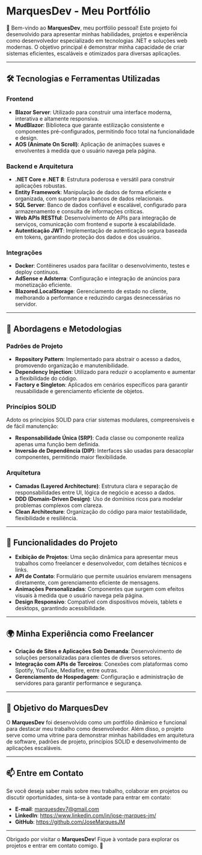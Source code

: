 # MarquesDev - Meu Portfólio

👋 Bem-vindo ao **MarquesDev**, meu portfólio pessoal! Este projeto foi desenvolvido para apresentar minhas habilidades, projetos e experiência como desenvolvedor especializado em tecnologias .NET e soluções web modernas. O objetivo principal é demonstrar minha capacidade de criar sistemas eficientes, escaláveis e otimizados para diversas aplicações.

---

## 🛠️ Tecnologias e Ferramentas Utilizadas

### **Frontend**
- **Blazor Server**: Utilizado para construir uma interface moderna, interativa e altamente responsiva.
- **MudBlazor**: Biblioteca que garante estilização consistente e componentes pré-configurados, permitindo foco total na funcionalidade e design.
- **AOS (Animate On Scroll)**: Aplicação de animações suaves e envolventes à medida que o usuário navega pela página.

### **Backend e Arquitetura**
- **.NET Core e .NET 8**: Estrutura poderosa e versátil para construir aplicações robustas.
- **Entity Framework**: Manipulação de dados de forma eficiente e organizada, com suporte para bancos de dados relacionais.
- **SQL Server**: Banco de dados confiável e escalável, configurado para armazenamento e consulta de informações críticas.
- **Web APIs RESTful**: Desenvolvimento de APIs para integração de serviços, comunicação com frontend e suporte à escalabilidade.
- **Autenticação JWT**: Implementação de autenticação segura baseada em tokens, garantindo proteção dos dados e dos usuários.

### **Integrações**
- **Docker**: Contêineres usados para facilitar o desenvolvimento, testes e deploy contínuos.
- **AdSense e Adsterra**: Configuração e integração de anúncios para monetização eficiente.
- **Blazored.LocalStorage**: Gerenciamento de estado no cliente, melhorando a performance e reduzindo cargas desnecessárias no servidor.

---

## 🔧 Abordagens e Metodologias

### **Padrões de Projeto**
- **Repository Pattern**: Implementado para abstrair o acesso a dados, promovendo organização e manutenibilidade.
- **Dependency Injection**: Utilizado para reduzir o acoplamento e aumentar a flexibilidade do código.
- **Factory e Singleton**: Aplicados em cenários específicos para garantir reusabilidade e gerenciamento eficiente de objetos.

### **Princípios SOLID**
Adoto os princípios SOLID para criar sistemas modulares, compreensíveis e de fácil manutenção:
- **Responsabilidade Única (SRP)**: Cada classe ou componente realiza apenas uma função bem definida.
- **Inversão de Dependência (DIP)**: Interfaces são usadas para desacoplar componentes, permitindo maior flexibilidade.

### **Arquitetura**
- **Camadas (Layered Architecture)**: Estrutura clara e separação de responsabilidades entre UI, lógica de negócio e acesso a dados.
- **DDD (Domain-Driven Design)**: Uso de domínios ricos para modelar problemas complexos com clareza.
- **Clean Architecture**: Organização do código para maior testabilidade, flexibilidade e resiliência.

---

## 🌟 Funcionalidades do Projeto
- **Exibição de Projetos**: Uma seção dinâmica para apresentar meus trabalhos como freelancer e desenvolvedor, com detalhes técnicos e links.
- **API de Contato**: Formulário que permite usuários enviarem mensagens diretamente, com gerenciamento eficiente de mensagens.
- **Animações Personalizadas**: Componentes que surgem com efeitos visuais à medida que o usuário navega pela página.
- **Design Responsivo**: Compatível com dispositivos móveis, tablets e desktops, garantindo acessibilidade.

---

## 🌍 Minha Experiência como Freelancer
- **Criação de Sites e Aplicações Sob Demanda**: Desenvolvimento de soluções personalizadas para clientes de diversos setores.
- **Integração com APIs de Terceiros**: Conexões com plataformas como Spotify, YouTube, Mediafire, entre outras.
- **Gerenciamento de Hospedagem**: Configuração e administração de servidores para garantir performance e segurança.

---

## 🎯 Objetivo do MarquesDev
O **MarquesDev** foi desenvolvido como um portfólio dinâmico e funcional para destacar meu trabalho como desenvolvedor. Além disso, o projeto serve como uma vitrine para demonstrar minhas habilidades em arquitetura de software, padrões de projeto, princípios SOLID e desenvolvimento de aplicações escaláveis.

---

## 📫 Entre em Contato
Se você deseja saber mais sobre meu trabalho, colaborar em projetos ou discutir oportunidades, sinta-se à vontade para entrar em contato:
- **E-mail**: marquesdev7@gmail.com
- **LinkedIn**: https://www.linkedin.com/in/jose-marques-jm/
- **GitHub**: https://github.com/JoseMarquesJM

---

Obrigado por visitar o **MarquesDev**! Fique à vontade para explorar os projetos e entrar em contato comigo. 🚀
